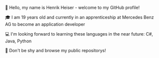 👋 Hello, my name is Henrik Heiser - welcome to my GitHub profile!

🎓 I am 19 years old and currently in an apprenticeship at Mercedes Benz AG to become an application developer

💻 I'm looking forward to learning these languages in the near future: C#, Java, Python

👀 Don't be shy and browse my public repositorys!
